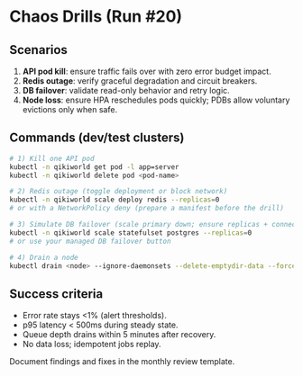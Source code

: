 # Chaos Drills (Run #20)

## Scenarios
1. **API pod kill**: ensure traffic fails over with zero error budget impact.
2. **Redis outage**: verify graceful degradation and circuit breakers.
3. **DB failover**: validate read-only behavior and retry logic.
4. **Node loss**: ensure HPA reschedules pods quickly; PDBs allow voluntary evictions only when safe.

## Commands (dev/test clusters)
```bash
# 1) Kill one API pod
kubectl -n qikiworld get pod -l app=server
kubectl -n qikiworld delete pod <pod-name>

# 2) Redis outage (toggle deployment or block network)
kubectl -n qikiworld scale deploy redis --replicas=0
# or with a NetworkPolicy deny (prepare a manifest before the drill)

# 3) Simulate DB failover (scale primary down; ensure replicas + connection retry)
kubectl -n qikiworld scale statefulset postgres --replicas=0
# or use your managed DB failover button

# 4) Drain a node
kubectl drain <node> --ignore-daemonsets --delete-emptydir-data --force
```

## Success criteria
- Error rate stays <1% (alert thresholds).
- p95 latency < 500ms during steady state.
- Queue depth drains within 5 minutes after recovery.
- No data loss; idempotent jobs replay.

Document findings and fixes in the monthly review template.
